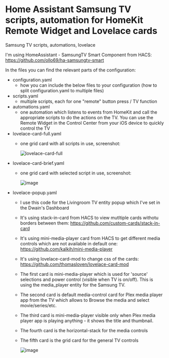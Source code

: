 # Home Assistant Samsung TV scripts, automation for HomeKit Remote Widget and Lovelace cards
Samsung TV scripts, automations, lovelace

I'm using HomeAssistant - SamsungTV Smart Component from HACS: https://github.com/ollo69/ha-samsungtv-smart

In the files you can find the relevant parts of the configuration:
- configuration.yaml
  - how you can include the below files to your configuration (how to split configuration.yaml to multiple files)
- scripts.yaml
  - multiple scripts, each for one "remote" button press / TV function
- automations.yaml
  - one automation which listens to events from HomeKit and call the appropriate scripts to do the actions on the TV. You can use the Remote Widget in the Control Center from your iOS device to quickly control the TV
- lovelace-card-full.yaml
  - one grid card with all scripts in use, screenshot:
    
    ![lovelace-card-full](https://user-images.githubusercontent.com/35877348/149411249-3bd92f48-f348-4cd3-8ef6-7df1c64cab6b.JPG)
- lovelace-card-brief.yaml
  - one grid card with selected script in use, screenshot:

    ![image](https://user-images.githubusercontent.com/35877348/149412057-8a2d817a-b34f-4191-be39-22ff5ed60e7e.png)
- lovelace-popup.yaml
  - I use this code for the Livingroom TV entity popup which I've set in the Dwain's Dashboard
  - It's using stack-in-card from HACS to view mutltiple cards withotu borders between them: https://github.com/custom-cards/stack-in-card
  - It's using mini-media-player card from HACS to get different media controls which are not available in default one: https://github.com/kalkih/mini-media-player
  - It's using lovelace-card-mod to change css of the cards: https://github.com/thomasloven/lovelace-card-mod
  - The first card is mini-media-player which is used for 'source' selections and power control (visible when TV is on/off). This is using the media_player entity for the Samsung TV.
  - The second card is default media-control card for Plex media player app from the TV which allows to Browse the media and select movie/series/etc.
  - The third card is mini-media-player visible only when Plex media player app is playing anything - it shows the title and thumbnail.
  - The fourth card is the horizontal-stack for the media controls
  - The fifth card is the grid card for the general TV controls

    ![image](https://user-images.githubusercontent.com/35877348/149412368-665c543c-d139-4334-91fd-2b12ad580147.png)

